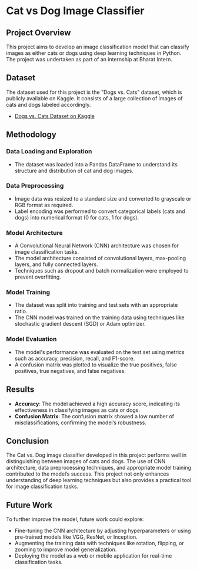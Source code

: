 # Cat vs Dog Image Classifier

## Project Overview
This project aims to develop an image classification model that can classify images as either cats or dogs using deep learning techniques in Python. The project was undertaken as part of an internship at Bharat Intern.

## Dataset
The dataset used for this project is the "Dogs vs. Cats" dataset, which is publicly available on Kaggle. It consists of a large collection of images of cats and dogs labeled accordingly.

- [Dogs vs. Cats Dataset on Kaggle](https://www.kaggle.com/c/dogs-vs-cats)

## Methodology

### Data Loading and Exploration
- The dataset was loaded into a Pandas DataFrame to understand its structure and distribution of cat and dog images.

### Data Preprocessing
- Image data was resized to a standard size and converted to grayscale or RGB format as required.
- Label encoding was performed to convert categorical labels (cats and dogs) into numerical format (0 for cats, 1 for dogs).

### Model Architecture
- A Convolutional Neural Network (CNN) architecture was chosen for image classification tasks.
- The model architecture consisted of convolutional layers, max-pooling layers, and fully connected layers.
- Techniques such as dropout and batch normalization were employed to prevent overfitting.

### Model Training
- The dataset was split into training and test sets with an appropriate ratio.
- The CNN model was trained on the training data using techniques like stochastic gradient descent (SGD) or Adam optimizer.

### Model Evaluation
- The model's performance was evaluated on the test set using metrics such as accuracy, precision, recall, and F1-score.
- A confusion matrix was plotted to visualize the true positives, false positives, true negatives, and false negatives.

## Results
- **Accuracy**: The model achieved a high accuracy score, indicating its effectiveness in classifying images as cats or dogs.
- **Confusion Matrix**: The confusion matrix showed a low number of misclassifications, confirming the model’s robustness.

## Conclusion
The Cat vs. Dog image classifier developed in this project performs well in distinguishing between images of cats and dogs. The use of CNN architecture, data preprocessing techniques, and appropriate model training contributed to the model’s success. This project not only enhances understanding of deep learning techniques but also provides a practical tool for image classification tasks.

## Future Work
To further improve the model, future work could explore:
- Fine-tuning the CNN architecture by adjusting hyperparameters or using pre-trained models like VGG, ResNet, or Inception.
- Augmenting the training data with techniques like rotation, flipping, or zooming to improve model generalization.
- Deploying the model as a web or mobile application for real-time classification tasks.



